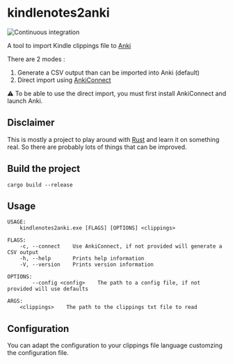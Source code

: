 # kindlenotes2anki

![Continuous integration](https://github.com/jdambron/kindlenotes2anki/workflows/Continuous%20integration/badge.svg)

A tool to import Kindle clippings file to [Anki](https://apps.ankiweb.net/)

There are 2 modes :

1. Generate a CSV output than can be imported into Anki (default)
1. Direct import using [AnkiConnect](https://foosoft.net/projects/anki-connect/)

⚠️ To be able to use the direct import, you must first install AnkiConnect and launch Anki.

## Disclaimer

This is mostly a project to play around with [Rust](https://www.rust-lang.org/) and learn it on something real.
So there are probably lots of things that can be improved.

## Build the project

```Shell
cargo build --release
```

## Usage

```
USAGE:
    kindlenotes2anki.exe [FLAGS] [OPTIONS] <clippings>

FLAGS:
    -c, --connect    Use AnkiConnect, if not provided will generate a CSV output
    -h, --help       Prints help information
    -V, --version    Prints version information

OPTIONS:
        --config <config>    The path to a config file, if not provided will use defaults

ARGS:
    <clippings>    The path to the clippings txt file to read
```

## Configuration

You can adapt the configuration to your clippings file language customzing the configuration file.
